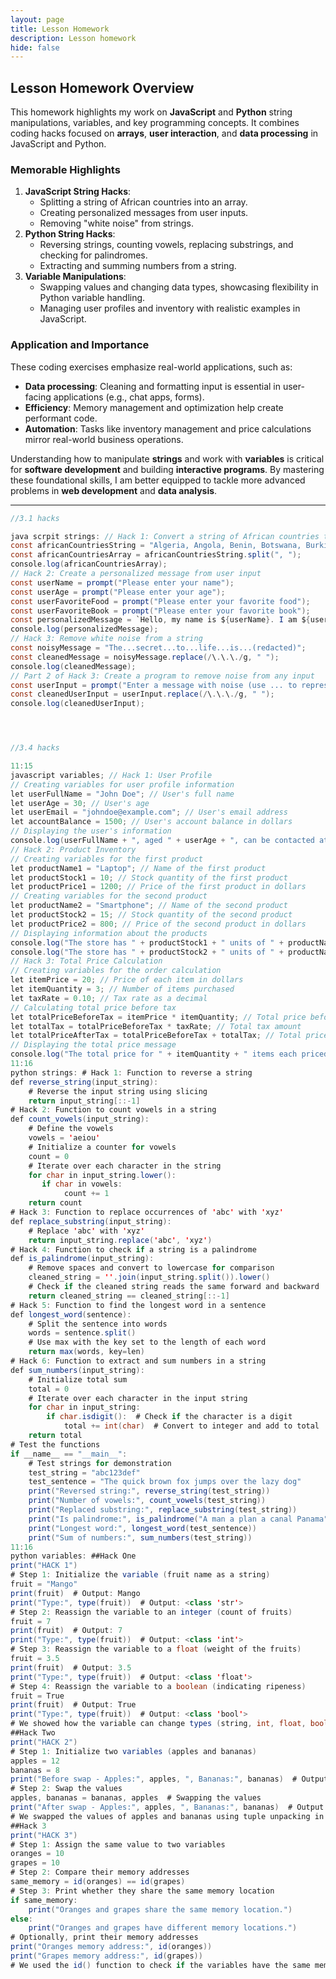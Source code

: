 ```yaml
---
layout: page
title: Lesson Homework
description: Lesson homework
hide: false
---
```


## Lesson Homework Overview

This homework highlights my work on **JavaScript** and **Python** string manipulations, variables, and key programming concepts. It combines coding hacks focused on **arrays**, **user interaction**, and **data processing** in JavaScript and Python.

### Memorable Highlights

1. **JavaScript String Hacks**: 
   - Splitting a string of African countries into an array.
   - Creating personalized messages from user inputs.
   - Removing "white noise" from strings.
2. **Python String Hacks**: 
   - Reversing strings, counting vowels, replacing substrings, and checking for palindromes.
   - Extracting and summing numbers from a string.
3. **Variable Manipulations**: 
   - Swapping values and changing data types, showcasing flexibility in Python variable handling.
   - Managing user profiles and inventory with realistic examples in JavaScript.

### Application and Importance

These coding exercises emphasize real-world applications, such as:
- **Data processing**: Cleaning and formatting input is essential in user-facing applications (e.g., chat apps, forms).
- **Efficiency**: Memory management and optimization help create performant code.
- **Automation**: Tasks like inventory management and price calculations mirror real-world business operations.

Understanding how to manipulate **strings** and work with **variables** is critical for **software development** and building **interactive programs**. By mastering these foundational skills, I am better equipped to tackle more advanced problems in **web development** and **data analysis**.

---



```java
//3.1 hacks

java scrpit strings: // Hack 1: Convert a string of African countries to an array
const africanCountriesString = "Algeria, Angola, Benin, Botswana, Burkina Faso, Burundi, Cabo Verde, Cameroon, Central African Republic, Chad, Comoros, Congo (Congo-Brazzaville), Cote d’Ivoire, Djibouti, DR Congo (Congo-Kinshasa), Egypt, Equatorial Guinea, Eritrea, Eswatini, Ethiopia, Gabon, Gambia, Ghana, Guinea, Guinea-Bissau, Kenya, Lesotho, Liberia, Libya, Madagascar, Malawi, Mali, Mauritania, Mauritius, Morocco, Mozambique, Namibia, Niger, Nigeria, Rwanda, Sao Tome and Principe, Senegal, Seychelles, Sierra Leone, Somalia, South Africa, South Sudan, Sudan, Tanzania, Togo, Tunisia, Uganda, Zambia, Zimbabwe";
const africanCountriesArray = africanCountriesString.split(", ");
console.log(africanCountriesArray);
// Hack 2: Create a personalized message from user input
const userName = prompt("Please enter your name");
const userAge = prompt("Please enter your age");
const userFavoriteFood = prompt("Please enter your favorite food");
const userFavoriteBook = prompt("Please enter your favorite book");
const personalizedMessage = `Hello, my name is ${userName}. I am ${userAge} years old. My favorite food is ${userFavoriteFood} and my favorite book is ${userFavoriteBook}.`;
console.log(personalizedMessage);
// Hack 3: Remove white noise from a string
const noisyMessage = "The...secret...to...life...is...(redacted)";
const cleanedMessage = noisyMessage.replace(/\.\.\./g, " ");
console.log(cleanedMessage);
// Part 2 of Hack 3: Create a program to remove noise from any input
const userInput = prompt("Enter a message with noise (use ... to represent white noise):");
const cleanedUserInput = userInput.replace(/\.\.\./g, " ");
console.log(cleanedUserInput);




//3.4 hacks

11:15
javascript variables; // Hack 1: User Profile
// Creating variables for user profile information
let userFullName = "John Doe"; // User's full name
let userAge = 30; // User's age
let userEmail = "johndoe@example.com"; // User's email address
let accountBalance = 1500; // User's account balance in dollars
// Displaying the user's information
console.log(userFullName + ", aged " + userAge + ", can be contacted at " + userEmail + " and has a balance of $" + accountBalance + " in his account.");
// Hack 2: Product Inventory
// Creating variables for the first product
let productName1 = "Laptop"; // Name of the first product
let productStock1 = 10; // Stock quantity of the first product
let productPrice1 = 1200; // Price of the first product in dollars
// Creating variables for the second product
let productName2 = "Smartphone"; // Name of the second product
let productStock2 = 15; // Stock quantity of the second product
let productPrice2 = 800; // Price of the second product in dollars
// Displaying information about the products
console.log("The store has " + productStock1 + " units of " + productName1 + " priced at $" + productPrice1 + " each.");
console.log("The store has " + productStock2 + " units of " + productName2 + " priced at $" + productPrice2 + " each.");
// Hack 3: Total Price Calculation
// Creating variables for the order calculation
let itemPrice = 20; // Price of each item in dollars
let itemQuantity = 3; // Number of items purchased
let taxRate = 0.10; // Tax rate as a decimal
// Calculating total price before tax
let totalPriceBeforeTax = itemPrice * itemQuantity; // Total price before tax
let totalTax = totalPriceBeforeTax * taxRate; // Total tax amount
let totalPriceAfterTax = totalPriceBeforeTax + totalTax; // Total price after tax
// Displaying the total price message
console.log("The total price for " + itemQuantity + " items each priced at $" + itemPrice + " with a tax rate of " + (taxRate * 100) + "% is $" + totalPriceAfterTax + ".");
11:16
python strings: # Hack 1: Function to reverse a string
def reverse_string(input_string):
    # Reverse the input string using slicing
    return input_string[::-1]
# Hack 2: Function to count vowels in a string
def count_vowels(input_string):
    # Define the vowels
    vowels = 'aeiou'
    # Initialize a counter for vowels
    count = 0
    # Iterate over each character in the string
    for char in input_string.lower():
       if char in vowels:
            count += 1
    return count
# Hack 3: Function to replace occurrences of 'abc' with 'xyz'
def replace_substring(input_string):
    # Replace 'abc' with 'xyz'
    return input_string.replace('abc', 'xyz')
# Hack 4: Function to check if a string is a palindrome
def is_palindrome(input_string):
    # Remove spaces and convert to lowercase for comparison
    cleaned_string = ''.join(input_string.split()).lower()
    # Check if the cleaned string reads the same forward and backward
    return cleaned_string == cleaned_string[::-1]
# Hack 5: Function to find the longest word in a sentence
def longest_word(sentence):
    # Split the sentence into words
    words = sentence.split()
    # Use max with the key set to the length of each word
    return max(words, key=len)
# Hack 6: Function to extract and sum numbers in a string
def sum_numbers(input_string):
    # Initialize total sum
    total = 0
    # Iterate over each character in the input string
    for char in input_string:
        if char.isdigit():  # Check if the character is a digit
            total += int(char)  # Convert to integer and add to total
    return total
# Test the functions
if __name__ == "__main__":
    # Test strings for demonstration
    test_string = "abc123def"
    test_sentence = "The quick brown fox jumps over the lazy dog"
    print("Reversed string:", reverse_string(test_string))
    print("Number of vowels:", count_vowels(test_string))
    print("Replaced substring:", replace_substring(test_string))
    print("Is palindrome:", is_palindrome("A man a plan a canal Panama"))
    print("Longest word:", longest_word(test_sentence))
    print("Sum of numbers:", sum_numbers(test_string))
11:16
python variables: ##Hack One
print("HACK 1")
# Step 1: Initialize the variable (fruit name as a string)
fruit = "Mango"
print(fruit)  # Output: Mango
print("Type:", type(fruit))  # Output: <class 'str'>
# Step 2: Reassign the variable to an integer (count of fruits)
fruit = 7
print(fruit)  # Output: 7
print("Type:", type(fruit))  # Output: <class 'int'>
# Step 3: Reassign the variable to a float (weight of the fruits)
fruit = 3.5
print(fruit)  # Output: 3.5
print("Type:", type(fruit))  # Output: <class 'float'>
# Step 4: Reassign the variable to a boolean (indicating ripeness)
fruit = True
print(fruit)  # Output: True
print("Type:", type(fruit))  # Output: <class 'bool'>
# We showed how the variable can change types (string, int, float, boolean), and used the type() function to confirm each change.
##Hack Two
print("HACK 2")
# Step 1: Initialize two variables (apples and bananas)
apples = 12
bananas = 8
print("Before swap - Apples:", apples, ", Bananas:", bananas)  # Output: Apples: 12, Bananas: 8
# Step 2: Swap the values
apples, bananas = bananas, apples  # Swapping the values
print("After swap - Apples:", apples, ", Bananas:", bananas)  # Output: Apples: 8, Bananas: 12
# We swapped the values of apples and bananas using tuple unpacking in one clean line.
##Hack 3
print("HACK 3")
# Step 1: Assign the same value to two variables
oranges = 10
grapes = 10
# Step 2: Compare their memory addresses
same_memory = id(oranges) == id(grapes)
# Step 3: Print whether they share the same memory location
if same_memory:
    print("Oranges and grapes share the same memory location.")
else:
    print("Oranges and grapes have different memory locations.")
# Optionally, print their memory addresses
print("Oranges memory address:", id(oranges))
print("Grapes memory address:", id(grapes))
# We used the id() function to check if the variables have the same memory address, confirming Python's memory optimization.
```
